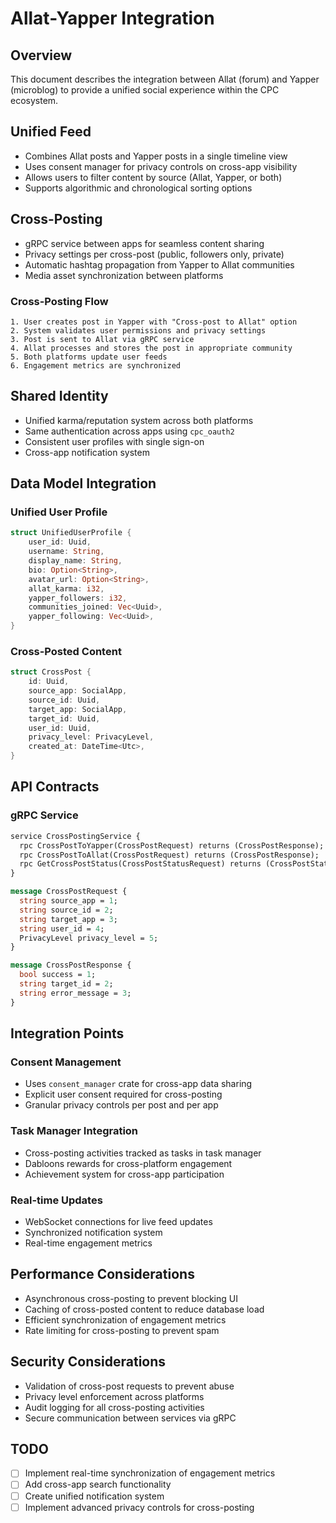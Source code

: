 # Allat-Yapper Integration

## Overview
This document describes the integration between Allat (forum) and Yapper (microblog) to provide a unified social experience within the CPC ecosystem.

## Unified Feed
- Combines Allat posts and Yapper posts in a single timeline view
- Uses consent manager for privacy controls on cross-app visibility
- Allows users to filter content by source (Allat, Yapper, or both)
- Supports algorithmic and chronological sorting options

## Cross-Posting
- gRPC service between apps for seamless content sharing
- Privacy settings per cross-post (public, followers only, private)
- Automatic hashtag propagation from Yapper to Allat communities
- Media asset synchronization between platforms

### Cross-Posting Flow
```
1. User creates post in Yapper with "Cross-post to Allat" option
2. System validates user permissions and privacy settings
3. Post is sent to Allat via gRPC service
4. Allat processes and stores the post in appropriate community
5. Both platforms update user feeds
6. Engagement metrics are synchronized
```

## Shared Identity
- Unified karma/reputation system across both platforms
- Same authentication across apps using `cpc_oauth2`
- Consistent user profiles with single sign-on
- Cross-app notification system

## Data Model Integration

### Unified User Profile
```rust
struct UnifiedUserProfile {
    user_id: Uuid,
    username: String,
    display_name: String,
    bio: Option<String>,
    avatar_url: Option<String>,
    allat_karma: i32,
    yapper_followers: i32,
    communities_joined: Vec<Uuid>,
    yapper_following: Vec<Uuid>,
}
```

### Cross-Posted Content
```rust
struct CrossPost {
    id: Uuid,
    source_app: SocialApp,
    source_id: Uuid,
    target_app: SocialApp,
    target_id: Uuid,
    user_id: Uuid,
    privacy_level: PrivacyLevel,
    created_at: DateTime<Utc>,
}
```

## API Contracts

### gRPC Service
```protobuf
service CrossPostingService {
  rpc CrossPostToYapper(CrossPostRequest) returns (CrossPostResponse);
  rpc CrossPostToAllat(CrossPostRequest) returns (CrossPostResponse);
  rpc GetCrossPostStatus(CrossPostStatusRequest) returns (CrossPostStatusResponse);
}

message CrossPostRequest {
  string source_app = 1;
  string source_id = 2;
  string target_app = 3;
  string user_id = 4;
  PrivacyLevel privacy_level = 5;
}

message CrossPostResponse {
  bool success = 1;
  string target_id = 2;
  string error_message = 3;
}
```

## Integration Points

### Consent Management
- Uses `consent_manager` crate for cross-app data sharing
- Explicit user consent required for cross-posting
- Granular privacy controls per post and per app

### Task Manager Integration
- Cross-posting activities tracked as tasks in task manager
- Dabloons rewards for cross-platform engagement
- Achievement system for cross-app participation

### Real-time Updates
- WebSocket connections for live feed updates
- Synchronized notification system
- Real-time engagement metrics

## Performance Considerations
- Asynchronous cross-posting to prevent blocking UI
- Caching of cross-posted content to reduce database load
- Efficient synchronization of engagement metrics
- Rate limiting for cross-posting to prevent spam

## Security Considerations
- Validation of cross-post requests to prevent abuse
- Privacy level enforcement across platforms
- Audit logging for all cross-posting activities
- Secure communication between services via gRPC

## TODO
- [ ] Implement real-time synchronization of engagement metrics
- [ ] Add cross-app search functionality
- [ ] Create unified notification system
- [ ] Implement advanced privacy controls for cross-posting